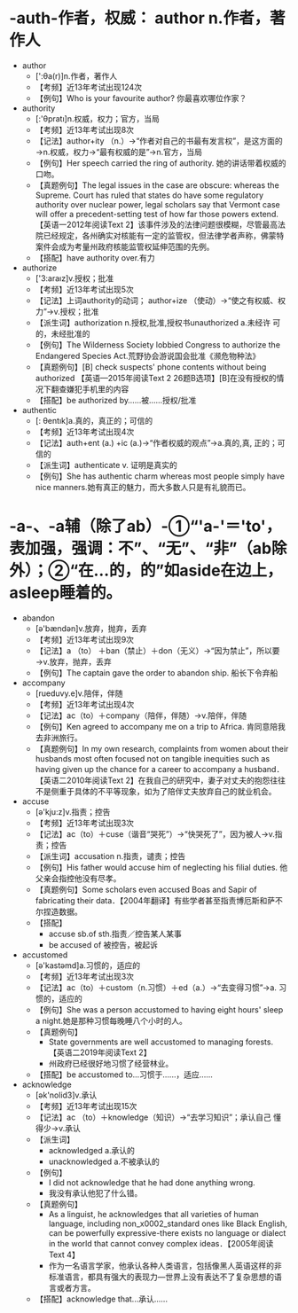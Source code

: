 # -auth-作者，权威： author n.作者，著作人
- author
	- [':θa(r)]n.作者，著作人
	- 【考频】近13年考试出现124次
	- 【例句】Who is your favourite author? 你最喜欢哪位作家？
- authority
	- [:'θpratı]n.权威，权力；官方，当局
	- 【考频】近13年考试出现8次
	- 【记法】author+ity （n.）→“作者对自己的书最有发言权”，是这方面的→n.权威，权力→“最有权威的是”→n.官方，当局
	- 【例句】Her speech carried the ring of authority. 她的讲话带着权威的口吻。
	- 【真题例句】The legal issues in the case are obscure: whereas the Supreme. Court has ruled that states do have some regulatory authority over nuclear power, legal scholars say that Vermont case will offer a precedent-setting test of how far those powers extend. 【英语一2012年阅读Text 2】该事件涉及的法律问题很模糊，尽管最高法院已经规定，各州确实对核能有一定的监管权，但法律学者声称，佛蒙特案件会成为考量州政府核能监管权延伸范围的先例。
	- 【搭配】have authority over.有力
- authorize
	- ['3:araız]v.授权；批准
	- 【考频】近13年考试出现5次
	- 【记法】上词authority的动词； author+ize （使动）→“使之有权威、权力”→v.授权；批准
	- 【派生词】authorization n.授权,批准,授权书unauthorized a.未经许 可的，未经批准的
	- 【例句】The Wilderness Society lobbied Congress to authorize the Endangered Species Act.荒野协会游说国会批准《濒危物种法》
	- 【真题例句】[B] check suspects' phone contents without being authorized 【英语—2015年阅读Text 2 26题B选项】[B]在没有授权的情况下翻查嫌犯手机里的内容
	- 【搭配】be authorized by……被……授权/批准
- authentic
	- [: θentık]a.真的，真正的；可信的
	- 【考频】近13年考试出现4次
	- 【记法】auth+ent (a.) +ic (a.)→“作者权威的观点”→a.真的,真, 正的；可信的
	- 【派生词】authenticate v. 证明是真实的
	- 【例句】She has authentic charm whereas most people simply have nice manners.她有真正的魅力，而大多数人只是有礼貌而已。
# -a-、-a辅（除了ab）-①“'a-'＝'to'，表加强，强调：不”、“无”、“非”（ab除外）；②“在…的，的”如aside在边上，asleep睡着的。 
- abandon
	- [ə'bændən]v.放弃，抛弃，丢弃
	- 【考频】近13年考试出现9次
	- 【记法】a （to） ＋ban（禁止）＋don（无义）→“因为禁止”，所以要→v.放弃，抛弃，丢弃
	- 【例句】The captain gave the order to abandon ship. 船长下令弃船
- accompany
	- [rueduvy.e]v.陪伴，伴随
	- 【考频】近13年考试出现4次
	- 【记法】ac（to）＋company（陪伴，伴随）→v.陪伴，伴随
	- 【例句】Ken agreed to accompany me on a trip to Africa. 肯同意陪我去非洲旅行。
	- 【真题例句】In my own research, complaints from women about their husbands most often focused not on tangible inequities such as having given up the chance for a career to accompany a husband．【英语二2010年阅读Text 2】在我自己的研究中，妻子对丈夫的抱怨往往不是侧重于具体的不平等现象，如为了陪伴丈夫放弃自己的就业机会。
- accuse
	- [ə'kju:z]v.指责；控告
	- 【考频】近13年考试出现3次
	- 【记法】ac（to）＋cuse（谐音“哭死”）→“快哭死了”，因为被人→v.指责；控告
	- 【派生词】accusation n.指责，谴责；控告
	- 【例句】His father would accuse him of neglecting his filial duties. 他父亲会指控他没有尽孝。
	- 【真题例句】Some scholars even accused Boas and Sapir of fabricating their data．【2004年翻译】有些学者甚至指责博厄斯和萨不尔捏造数据。
	- 【搭配】
		- accuse sb.of sth.指责／控告某人某事
		- be accused of 被控告，被起诉
- accustomed
	- [ə'kastəmd]a.习惯的，适应的
	- 【考频】近13年考试出现3次
	- 【记法】ac（to）＋custom（n.习惯）＋ed（a.）→“去变得习惯”→a. 习惯的，适应的
	- 【例句】She was a person accustomed to having eight hours' sleep a night.她是那种习惯每晚睡八个小时的人。
	- 【真题例句】
		- State governments are well accustomed to managing forests. 【英语二2019年阅读Text 2】
		- 州政府已经很好地习惯了经营林业。
	- 【搭配】be accustomed to...习惯于......，适应...... 
- acknowledge
	- [ək'nolid3]v.承认
	- 【考频】近13年考试出现15次
	- 【记法】ac （to）＋knowledge（知识）→“去学习知识”；承认自己 懂得少→v.承认
	- 【派生词】
		- acknowledged a.承认的
		- unacknowledged a.不被承认的
	- 【例句】
		- I did not acknowledge that he had done anything wrong. 
		- 我没有承认他犯了什么错。
	- 【真题例句】
		- As a linguist, he acknowledges that all varieties of human language, including non_x0002_standard ones like Black English, can be powerfully expressive-there exists no language or dialect in the world that cannot convey complex ideas．【2005年阅读Text 4】
		- 作为一名语言学家，他承认各种人类语言，包括像黑人英语这样的非标准语言，都具有强大的表现力—世界上没有表达不了复杂思想的语言或者方言。
	- 【搭配】acknowledge that...承认...... 